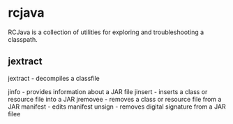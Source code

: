 # rcjava
RCJava is a collection of utilities for exploring and troubleshooting a classpath.

## jextract
jextract - decompiles a classfile

jinfo - provides information about a JAR file
jinsert - inserts a class or resource file into a JAR
jremovee - removes a class or resource file from a JAR
manifest - edits manifest
unsign - removes digital signature from a JAR filee



